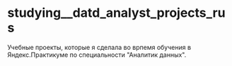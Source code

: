# studying__datd_analyst_projects_rus
Учебные проекты, которые я сделала во врпемя обучения в Яндекс.Практикуме по специальности "Аналитик данных".
